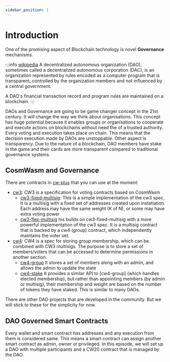 ```yaml
---
sidebar_position: 1
---
```


# Introduction

One of the promising aspect of Blockchain technology is novel **Governance** mechanisms.

:::info [wikipedia](https://en.wikipedia.org/wiki/Decentralized_autonomous_organization)
A decentralized autonomous organization (DAO), sometimes called a decentralized autonomous corporation (DAC), is an
organization represented by rules encoded as a computer program that is transparent, controlled by the organization
members and not influenced by a central government.

A DAO's financial transaction record and program rules are
maintained on a blockchain.
:::

DAOs and Governance are going to be game changer concept in the 21st century. It will change the way we think about
organisations. This concept has huge potential because it enables groups or organisations to cooperate and execute
actions on blockchains without need the of a trusted authority. Every voting and execution takes place on chain. This
means that the decision execution made by DAOs are unstoppable. Other aspect is transparency. Due to the nature of a
blockchain, DAO members have stake in the game and their cards are more transparent compared to traditional governance
systems.

## CosmWasm and Governance

There are contracts in [cw-plus](https://github.com/CosmWasm/cw-plus/) that you can use at the moment:

- [cw3](https://github.com/CosmWasm/cw-plus/blob/main/packages/cw3/README.md): CW3 is a specification for voting
  contracts based on CosmWasm
  - [cw3-fixed-multisig](https://github.com/CosmWasm/cw-plus/tree/main/contracts/cw3-fixed-multisig): This is a
  simple implementation of the cw3 spec. It is a multisig with a fixed set of addresses created upon instatiation.
    Each address may have the same weight (K of N), or some may have extra voting power
  - [cw3-flex-multisig](https://github.com/CosmWasm/cw-plus/tree/main/contracts/cw3-flex-multisig) his builds on
  cw3-fixed-multisig with a more powerful implementation of the cw3 spec. It is a multisig contract that is backed by
    a cw4 (group) contract, which independently maintains the voter set.
- [cw4](https://github.com/CosmWasm/cw-plus/tree/main/packages/cw4): CW4 is a spec for storing group membership, which
  can be combined with CW3 multisigs. The purpose is to store a set of members/voters that can be accessed to determine
  permissions in another section.
  - [cw4-group](https://github.com/CosmWasm/cw-plus/tree/main/contracts/cw4-group) It stores a set of members along with
    an admin, and allows the admin to update the state
  - [cw4-stake](https://github.com/CosmWasm/cw-plus/tree/main/contracts/cw4-stake) It provides a similar API
    to [cw4-group] (which handles elected membership), but rather than appointing members (by admin or multisig), their
    membership and weight are based on the number of tokens they have staked. This is similar to many DAOs.

There are other DAO projects that are developed in the community. But we will stick to these for the simplicity for now.

## DAO Governed Smart Contracts

Every wallet and smart contract has addresses and any execution from them is considered same. This means a smart
contract can assign another smart contract as admin, owner or privileged. In this episode, we will set up a DAO with
multiple participants and a CW20 contract that is managed by the DAO.
